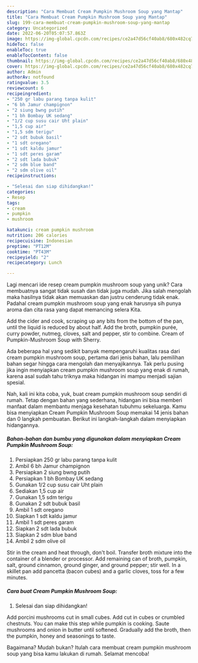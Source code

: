 ```yaml
---
description: "Cara Membuat Cream Pumpkin Mushroom Soup yang Mantap"
title: "Cara Membuat Cream Pumpkin Mushroom Soup yang Mantap"
slug: 199-cara-membuat-cream-pumpkin-mushroom-soup-yang-mantap
category: Uncategorized
date: 2022-06-20T05:07:57.863Z
image: https://img-global.cpcdn.com/recipes/ce2a47d56cf40ab8/680x482cq70/cream-pumpkin-mushroom-soup-foto-resep-utama.jpg
hideToc: false
enableToc: true
enableTocContent: false
thumbnail: https://img-global.cpcdn.com/recipes/ce2a47d56cf40ab8/680x482cq70/cream-pumpkin-mushroom-soup-foto-resep-utama.jpg
cover: https://img-global.cpcdn.com/recipes/ce2a47d56cf40ab8/680x482cq70/cream-pumpkin-mushroom-soup-foto-resep-utama.jpg
author: Admin
authorAv: notfound
ratingvalue: 3.5
reviewcount: 6
recipeingredient:
- "250 gr labu parang tanpa kulit"
- "6 bh Jamur champignon"
- "2 siung bwng putih"
- "1 bh Bombay UK sedang"
- "1/2 cup susu cair Uht plain"
- "1,5 cup air"
- "1,5 sdm terigu"
- "2 sdt bubuk basil"
- "1 sdt oregano"
- "1 sdt kaldu jamur"
- "1 sdt peres garam"
- "2 sdt lada bubuk"
- "2 sdm blue band"
- "2 sdm olive oil"
recipeinstructions:

- "Selesai dan siap dihidangkan!"
categories:
- Resep
tags:
- cream
- pumpkin
- mushroom

katakunci: cream pumpkin mushroom 
nutrition: 206 calories
recipecuisine: Indonesian
preptime: "PT12M"
cooktime: "PT43M"
recipeyield: "2"
recipecategory: Lunch

---
```





Lagi mencari ide resep cream pumpkin mushroom soup yang unik? Cara membuatnya sangat tidak susah dan tidak juga mudah. Jika salah mengolah maka hasilnya tidak akan memuaskan dan justru cenderung tidak enak. Padahal cream pumpkin mushroom soup yang enak harusnya sih punya aroma dan cita rasa yang dapat memancing selera Kita.





Add the cider and cook, scraping up any bits from the bottom of the pan, until the liquid is reduced by about half. Add the broth, pumpkin purée, curry powder, nutmeg, cloves, salt and pepper, stir to combine. Cream of Pumpkin-Mushroom Soup with Sherry.

Ada beberapa hal yang sedikit banyak mempengaruhi kualitas rasa dari cream pumpkin mushroom soup, pertama dari jenis bahan, lalu pemilihan bahan segar hingga cara mengolah dan menyajikannya. Tak perlu pusing jika ingin menyiapkan cream pumpkin mushroom soup yang enak di rumah, karena asal sudah tahu triknya maka hidangan ini mampu menjadi sajian spesial.






Nah, kali ini kita coba, yuk, buat cream pumpkin mushroom soup sendiri di rumah. Tetap dengan bahan yang sederhana, hidangan ini bisa memberi manfaat dalam membantu menjaga kesehatan tubuhmu sekeluarga. Kamu bisa menyiapkan Cream Pumpkin Mushroom Soup memakai 14 jenis bahan dan 0 langkah pembuatan. Berikut ini langkah-langkah dalam menyiapkan hidangannya.

<!--inarticleads1-->

##### Bahan-bahan dan bumbu yang digunakan dalam menyiapkan Cream Pumpkin Mushroom Soup:

1. Persiapkan 250 gr labu parang tanpa kulit
1. Ambil 6 bh Jamur champignon
1. Persiapkan 2 siung bwng putih
1. Persiapkan 1 bh Bombay UK sedang
1. Gunakan 1/2 cup susu cair Uht plain
1. Sediakan 1,5 cup air
1. Gunakan 1,5 sdm terigu
1. Gunakan 2 sdt bubuk basil
1. Ambil 1 sdt oregano
1. Siapkan 1 sdt kaldu jamur
1. Ambil 1 sdt peres garam
1. Siapkan 2 sdt lada bubuk
1. Siapkan 2 sdm blue band
1. Ambil 2 sdm olive oil


Stir in the cream and heat through, don&#39;t boil. Transfer broth mixture into the container of a blender or processor. Add remaining can of broth, pumpkin, salt, ground cinnamon, ground ginger, and ground pepper; stir well. In a skillet pan add pancetta (bacon cubes) and a garlic cloves, toss for a few minutes. 

<!--inarticleads2-->

##### Cara buat Cream Pumpkin Mushroom Soup:


1. Selesai dan siap dihidangkan!

Add porcini mushrooms cut in small cubes. Add cut in cubes or crumbled chestnuts. You can make this step while pumpkin is cooking. Saute mushrooms and onion in butter until softened. Gradually add the broth, then the pumpkin, honey and seasonings to taste. 

Bagaimana? Mudah bukan? Itulah cara membuat cream pumpkin mushroom soup yang bisa kamu lakukan di rumah. Selamat mencoba!
